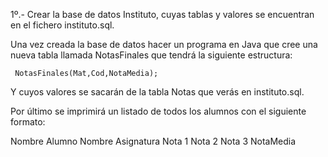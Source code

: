 1º.- Crear la base de datos Instituto, cuyas tablas y valores se encuentran en el fichero instituto.sql.


Una vez creada la base de datos hacer un programa en Java que cree una nueva tabla llamada NotasFinales que tendrá la siguiente estructura:


     NotasFinales(Mat,Cod,NotaMedia);


Y cuyos valores se sacarán de la tabla Notas que verás en instituto.sql.


Por último se imprimirá un listado de todos los alumnos con el siguiente formato:


Nombre Alumno Nombre Asignatura Nota 1 Nota 2 Nota 3 NotaMedia